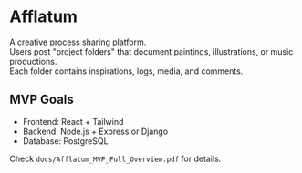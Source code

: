 # Afflatum

A creative process sharing platform.  
Users post "project folders" that document paintings, illustrations, or music productions.  
Each folder contains inspirations, logs, media, and comments.  

## MVP Goals
- Frontend: React + Tailwind
- Backend: Node.js + Express or Django
- Database: PostgreSQL

Check `docs/Afflatum_MVP_Full_Overview.pdf` for details.

